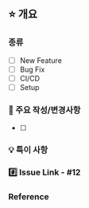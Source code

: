 ## ⭐ 개요

### 종류
- [ ] New Feature
- [ ] Bug Fix
- [ ] CI/CD
- [ ] Setup

### 📑 주요 작성/변경사항
- [ ] 


### 💡 특이 사항 

### #️⃣ Issue Link - #12

### Reference

